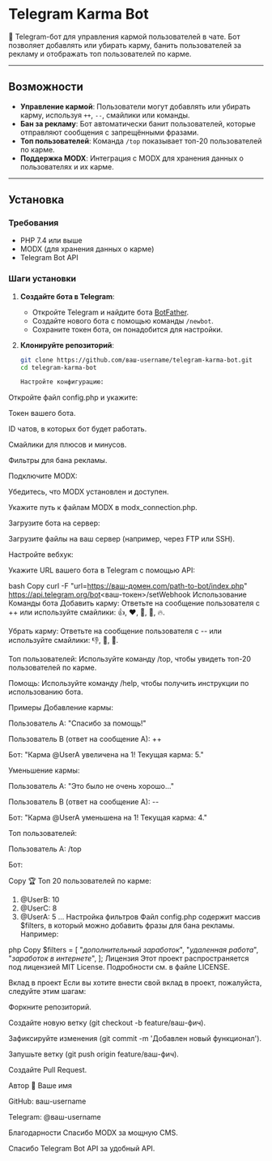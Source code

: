 # Telegram Karma Bot

🤖 Telegram-бот для управления кармой пользователей в чате. Бот позволяет добавлять или убирать карму, банить пользователей за рекламу и отображать топ пользователей по карме.

---

## Возможности

- **Управление кармой**: Пользователи могут добавлять или убирать карму, используя `++`, `--`, смайлики или команды.
- **Бан за рекламу**: Бот автоматически банит пользователей, которые отправляют сообщения с запрещёнными фразами.
- **Топ пользователей**: Команда `/top` показывает топ-20 пользователей по карме.
- **Поддержка MODX**: Интеграция с MODX для хранения данных о пользователях и их карме.

---

## Установка

### Требования
- PHP 7.4 или выше
- MODX (для хранения данных о карме)
- Telegram Bot API

### Шаги установки

1. **Создайте бота в Telegram**:
   - Откройте Telegram и найдите бота [BotFather](https://t.me/BotFather).
   - Создайте нового бота с помощью команды `/newbot`.
   - Сохраните токен бота, он понадобится для настройки.

2. **Клонируйте репозиторий**:
   ```bash
   git clone https://github.com/ваш-username/telegram-karma-bot.git
   cd telegram-karma-bot

   Настройте конфигурацию:

Откройте файл config.php и укажите:

Токен вашего бота.

ID чатов, в которых бот будет работать.

Смайлики для плюсов и минусов.

Фильтры для бана рекламы.

Подключите MODX:

Убедитесь, что MODX установлен и доступен.

Укажите путь к файлам MODX в modx_connection.php.

Загрузите бота на сервер:

Загрузите файлы на ваш сервер (например, через FTP или SSH).

Настройте вебхук:

Укажите URL вашего бота в Telegram с помощью API:

bash
Copy
curl -F "url=https://ваш-домен.com/path-to-bot/index.php" https://api.telegram.org/bot<ваш-токен>/setWebhook
Использование
Команды бота
Добавить карму: Ответьте на сообщение пользователя с ++ или используйте смайлики: 👍, ❤️, 🤝, 🙌, 🔥.

Убрать карму: Ответьте на сообщение пользователя с -- или используйте смайлики: 👎, 🖕, 💩.

Топ пользователей: Используйте команду /top, чтобы увидеть топ-20 пользователей по карме.

Помощь: Используйте команду /help, чтобы получить инструкции по использованию бота.

Примеры
Добавление кармы:

Пользователь A: "Спасибо за помощь!"

Пользователь B (ответ на сообщение A): ++

Бот: "Карма @UserA увеличена на 1! Текущая карма: 5."

Уменьшение кармы:

Пользователь A: "Это было не очень хорошо..."

Пользователь B (ответ на сообщение A): --

Бот: "Карма @UserA уменьшена на 1! Текущая карма: 4."

Топ пользователей:

Пользователь A: /top

Бот:

Copy
🏆 Топ 20 пользователей по карме:

1. @UserB: 10
2. @UserC: 8
3. @UserA: 5
...
Настройка фильтров
Файл config.php содержит массив $filters, в который можно добавить фразы для бана рекламы. Например:

php
Copy
$filters = [
    "*дополнительный заработок*",
    "*удаленная работа*",
    "*заработок в интернете*",
];
Лицензия
Этот проект распространяется под лицензией MIT License. Подробности см. в файле LICENSE.

Вклад в проект
Если вы хотите внести свой вклад в проект, пожалуйста, следуйте этим шагам:

Форкните репозиторий.

Создайте новую ветку (git checkout -b feature/ваш-фич).

Зафиксируйте изменения (git commit -m 'Добавлен новый функционал').

Запушьте ветку (git push origin feature/ваш-фич).

Создайте Pull Request.

Автор
👤 Ваше имя

GitHub: ваш-username

Telegram: @ваш-username

Благодарности
Спасибо MODX за мощную CMS.

Спасибо Telegram Bot API за удобный API.
